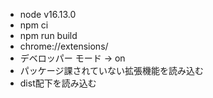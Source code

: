 - node v16.13.0
- npm ci
- npm run build
- chrome://extensions/
- デベロッパー モード -> on
- パッケージ課されていない拡張機能を読み込む
- dist配下を読み込む
